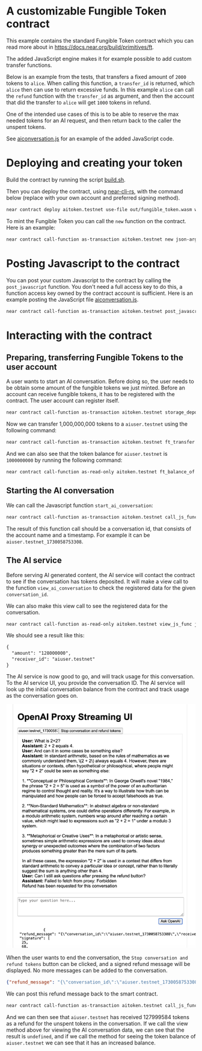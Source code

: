 # A customizable Fungible Token contract

This example contains the standard Fungible Token contract which you can read more about in https://docs.near.org/build/primitives/ft.

The added JavaScript engine makes it for example possible to add custom transfer functions.

Below is an example from the tests, that transfers a fixed amount of `2000` tokens to `alice`. When calling this function, a `transfer_id` is returned, which `alice` then can use to return excessive funds. In this example `alice` can call the `refund` function with the `transfer_id` as argument, and then the account that did the transfer to `alice` will get `1000` tokens in refund.

One of the intended use cases of this is to be able to reserve the max needed tokens for an AI request, and then return back to the caller the unspent tokens.

See [aiconversation.js](./e2e/aiconversation.js) for an example of the added JavaScript code.

# Deploying and creating your token

Build the contract by running the script [build.sh](./build.sh).

Then you can deploy the contract, using [near-cli-rs](https://github.com/near/near-cli-rs), with the command below (replace with your own account and preferred signing method).

```bash
near contract deploy aitoken.testnet use-file out/fungible_token.wasm without-init-call network-config testnet sign-with-keychain send
```

To mint the Fungible Token you can call the `new` function on the contract. Here is an example:

```bash
near contract call-function as-transaction aitoken.testnet new json-args '{"owner_id": "aitoken.testnet", "total_supply": "999999999999", "metadata": { "spec": "ft-1.0.0","name": "W-awesome AI token","symbol": "WASMAI","decimals": 6}}' prepaid-gas '100.0 Tgas' attached-deposit '0 NEAR' sign-as aitoken.testnet network-config testnet sign-with-keychain send
```

# Posting Javascript to the contract

You can post your custom Javascript to the contract by calling the `post_javascript` function. You don't need a full access key to do this, a function access key owned by the contract account is sufficient. Here is an example posting the JavaScript file [aiconversation.js](./e2e/aiconversation.js).

```bash
near contract call-function as-transaction aitoken.testnet post_javascript json-args "$(jq -Rs '{javascript: .}' < e2e/aiconversation.js)" prepaid-gas '100.0 Tgas' attached-deposit '0 NEAR' sign-as aitoken.testnet network-config testnet sign-with-keychain send
```

# Interacting with the contract

## Preparing, transferring Fungible Tokens to the user account

A user wants to start an AI conversation. Before doing so, the user needs to be obtain some amount of the fungible tokens we just minted. Before an account can receive fungible tokens, it has to be registered with the contract. The user account can register itself.

```bash
near contract call-function as-transaction aitoken.testnet storage_deposit json-args '{"account_id": "aiuser.testnet"}' prepaid-gas '100.0 Tgas' attached-deposit '0.01 near' sign-as aiuser.testnet network-config testnet sign-with-keychain send
```

Now we can transfer 1,000,000,000 tokens to a `aiuser.testnet` using the following command:

```bash
near contract call-function as-transaction aitoken.testnet ft_transfer json-args '{"receiver_id": "aiuser.testnet", "amount": "1000000000"}' prepaid-gas '100.0 Tgas' attached-deposit '1 yoctonear' sign-as aitoken.testnet network-config testnet sign-with-keychain send
```

And we can also see that the token balance for `aiuser.testnet` is `1000000000` by running the following command:

```bash
near contract call-function as-read-only aitoken.testnet ft_balance_of json-args '{"account_id": "aiuser.testnet"}' network-config testnet now
```

## Starting the AI conversation

We can call the Javascript function `start_ai_conversation`:

```bash
near contract call-function as-transaction aitoken.testnet call_js_func json-args '{"function_name": "start_ai_conversation"}' prepaid-gas '100.0 Tgas' attached-deposit '0 NEAR' sign-as aiuser.testnet network-config testnet sign-with-keychain send
```

The result of this function call should be a conversation id, that consists of the account name and a timestamp. For example it can be `aiuser.testnet_1730058753308`.

## The AI service

Before serving AI generated content, the AI service will contact the contract to see if the conversation has tokens deposited. It will make a view call to the function `view_ai_conversation` to check the registered data for the given `conversation_id`.

We can also make this view call to see the registered data for the conversation.

```bash
near contract call-function as-read-only aitoken.testnet view_js_func json-args '{"function_name": "view_ai_conversation", "conversation_id": "aiuser.testnet_1730058753308"}' network-config testnet now
```

We should see a result like this:

```
{
  "amount": "128000000",
  "receiver_id": "aiuser.testnet"
}
```

The AI service is now good to go, and will track usage for this conversation.
To the AI service UI, you provide the conversation ID. The AI service will look up the initial conversation balance from the contract and track usage as the conversation goes on.

![Screenshot of conversation UI](uiscreenshot.png)

When the user wants to end the conversation, the `Stop conversation and refund tokens` button can be clicked, and a signed refund message will be displayed. No more messages can be added to the conversation.


```json
{"refund_message": "{\"conversation_id\":\"aiuser.testnet_1730058753308\",\"receiver_id\":\"aiuser.testnet\",\"refund_amount\":\"127999584\"}","signature": [ 45, 73, 50, 99, 128, 29, 74, 56, 160, 85, 146, 64, 96, 15, 236, 191, 82, 234, 108, 224, 55, 161, 123, 122, 122, 102, 236, 33, 173, 193, 93, 177, 105, 95, 249, 58, 65, 107, 136, 169, 36, 254, 86, 184, 27, 224, 226, 164, 66, 40, 94, 123, 111, 196, 16, 126, 92, 190, 37, 210, 158, 132, 13, 10]}
```

We can post this refund message back to the smart contract.

```bash
near contract call-function as-transaction aitoken.testnet call_js_func json-args '{"function_name": "refund_unspent", "refund_message": "{\"conversation_id\":\"aiuser.testnet_1730058753308\",\"receiver_id\":\"aiuser.testnet\",\"refund_amount\":\"127999584\"}","signature": [ 45, 73, 50, 99, 128, 29, 74, 56, 160, 85, 146, 64, 96, 15, 236, 191, 82, 234, 108, 224, 55, 161, 123, 122, 122, 102, 236, 33, 173, 193, 93, 177, 105, 95, 249, 58, 65, 107, 136, 169, 36, 254, 86, 184, 27, 224, 226, 164, 66, 40, 94, 123, 111, 196, 16, 126, 92, 190, 37, 210, 158, 132, 13, 10]}' prepaid-gas '100.0 Tgas' attached-deposit '0 NEAR' sign-as aiuser.testnet network-config testnet sign-with-keychain send
```

And we can then see that `aiuser.testnet` has received 127999584 tokens as a refund for the unspent tokens in the conversation. If we call the view method above for viewing the AI conversation data, we can see that the result is `undefined`, and if we call the method for seeing the token balance of `aiuser.testnet` we can see that it has an increased balance.
